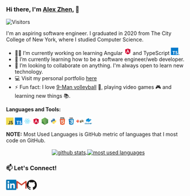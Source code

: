 ### Hi there, I'm [Alex Zhen](https://www.linkedin.com/in/alexjpzhen/), 👋

![Visitors](https://komarev.com/ghpvc/?username=alexzhen93&style=plastic&label=Visitors)

I'm an aspiring software engineer. I graduated in 2020 from The City College of New York, where I studied Computer Science.

- 👨‍💻 I’m currently working on learning Angular <code><img height="20" src="https://raw.githubusercontent.com/github/explore/80688e429a7d4ef2fca1e82350fe8e3517d3494d/topics/angular/angular.png"></code> and TypeScript <code><img height="20" src="https://raw.githubusercontent.com/github/explore/80688e429a7d4ef2fca1e82350fe8e3517d3494d/topics/typescript/typescript.png"></code>.
- 🌱 I’m currently learning how to be a software engineer/web developer.
- 👯 I’m looking to collaborate on anything. I'm always open to learn new technology.
- 💻 Visit my personal portfolio [here](https://alexjpzhen.com)
- ⚡ Fun fact: I love [9-Man volleyball](https://www.9-man.com) 🏐, playing video games 🎮 and learning new things 📚.

**Languages and Tools:**

<code><img height="20" src="https://raw.githubusercontent.com/github/explore/80688e429a7d4ef2fca1e82350fe8e3517d3494d/topics/javascript/javascript.png"></code>
<code><img height="20" src="https://raw.githubusercontent.com/github/explore/80688e429a7d4ef2fca1e82350fe8e3517d3494d/topics/typescript/typescript.png"></code>
<code><img height="20" src="https://raw.githubusercontent.com/github/explore/80688e429a7d4ef2fca1e82350fe8e3517d3494d/topics/react/react.png"></code>
<code><img height="20" src="https://raw.githubusercontent.com/github/explore/5c058a388828bb5fde0bcafd4bc867b5bb3f26f3/topics/angular/angular.png"></code>
<code><img height="20" src="https://raw.githubusercontent.com/github/explore/80688e429a7d4ef2fca1e82350fe8e3517d3494d/topics/nodejs/nodejs.png"></code>
<code><img height="20" src="https://raw.githubusercontent.com/github/explore/5c058a388828bb5fde0bcafd4bc867b5bb3f26f3/topics/python/python.png"></code>
<code><img height="20" src="https://raw.githubusercontent.com/github/explore/5c058a388828bb5fde0bcafd4bc867b5bb3f26f3/topics/html/html.png"></code>
<code><img height="20" src="https://raw.githubusercontent.com/github/explore/5c058a388828bb5fde0bcafd4bc867b5bb3f26f3/topics/css/css.png"></code>
<code><img height="20" src="https://raw.githubusercontent.com/github/explore/5c058a388828bb5fde0bcafd4bc867b5bb3f26f3/topics/git/git.png"></code>
<code><img height="20" src="https://raw.githubusercontent.com/github/explore/5c058a388828bb5fde0bcafd4bc867b5bb3f26f3/topics/docker/docker.png"></code>

**NOTE:** Most Used Languages is GitHub metric of languages that I most code on GitHub.

<p align="center">
  <a href="https://github.com/alexzhen93">
    <img align="center" alt="github stats" src="https://github-readme-stats.vercel.app/api?username=alexzhen93&show_icons=true&include_all_commits=true&count_private=true&theme=tokyonight" />
  </a>
  <a href="https://github.com/alexzhen93">
    <img align="center" alt="most used languages" src="https://github-readme-stats.vercel.app/api/top-langs/?username=alexzhen93&layout=compact&theme=tokyonight" />
  </a>
</p>

### 📫 Let's Connect!

<a href='https://www.linkedin.com/in/alexjpzhen/'>
<img align="left" alt="Alex's Linkedin" width="28" src="https://raw.githubusercontent.com/alexzhen93/alexzhen93/master/icons/linkedin.svg" />
</a>

<a href="mailto:jiapengzhen@outlook.com.com">
<img align="left" width="28" alt="Alex's Mail" src="https://raw.githubusercontent.com/alexzhen93/alexzhen93/master/icons/email.svg" />
</a>

<a href='https://www.github.com/alexzhen93'>
<img align="left" alt="Alex's Github" width="28" src="https://raw.githubusercontent.com/alexzhen93/alexzhen93/master/icons/github.svg" />
</a>
